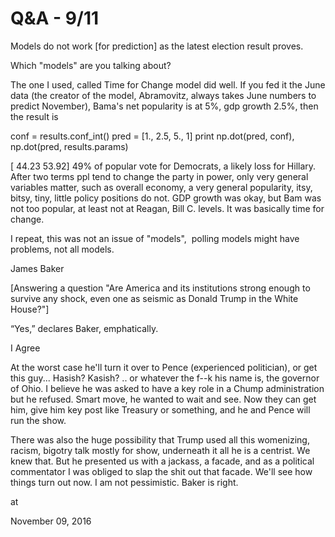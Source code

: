 # Q&A - 9/11
Models do not work [for prediction] as the latest election result proves.

Which "models" are you talking about?

The one I used, called Time for Change model did well. If you fed it the June data (the creator of the model, Abramovitz, always takes June numbers to predict November), Bama's net popularity is at 5%, gdp growth 2.5%, then the result is

conf = results.conf_int()
pred = [1., 2.5, 5., 1]
print np.dot(pred, conf), np.dot(pred, results.params)




[ 44.23 53.92] 49% of popular vote for Democrats, a likely loss for Hillary. After two terms ppl tend to change the party in power, only very general variables matter, such as overall economy, a very general popularity, itsy, bitsy, tiny, little policy positions do not. GDP growth was okay, but Bam was not too popular, at least not at Reagan, Bill C. levels. It was basically time for change.

I repeat, this was not an issue of "models",  polling models might have problems, not all models.  




James Baker



[Answering a question "Are America and its institutions strong enough to survive any shock, even one as seismic as Donald Trump in the White House?"] 



“Yes,” declares Baker, emphatically.



I Agree



At the worst case he'll turn it over to Pence (experienced politician), or get this guy... Hasish? Kasish? .. or whatever the f--k his name is, the governor of Ohio. I believe he was asked to have a key role in a Chump administration but he refused. Smart move, he wanted to wait and see. Now they can get him, give him key post like Treasury or something, and he and Pence will run the show. 



There was also the huge possibility that Trump used all this womenizing, racism, bigotry talk mostly for show, underneath it all he is a centrist. We knew that. But he presented us with a jackass, a facade, and as a political commentator I was obliged to slap the shit out that facade. We'll see how things turn out now. I am not pessimistic. Baker is right. 








at

November 09, 2016















